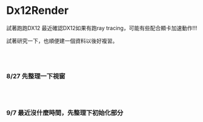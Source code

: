 # Dx12Render
試著跑跑DX12
最近確認DX12如果有跑ray tracing，可能有些配合顯卡加速動作!!!

試著研究一下，也順便建一個資料以後好複習。

<br><br>
### 8/27 先整理一下視窗
<br><br>
### 9/7 最近沒什麼時間，先整理下初始化部分